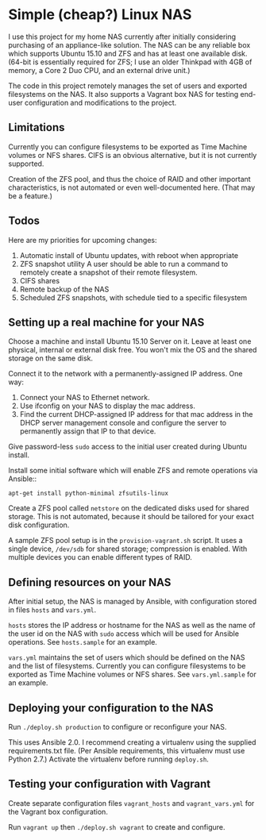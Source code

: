 Simple (cheap?) Linux NAS
=========================

I use this project for my home NAS currently after initially considering
purchasing of an appliance-like solution.  The NAS can be any reliable box
which supports Ubuntu 15.10 and ZFS and has at least one available disk. 
(64-bit is essentially required for ZFS; I use an older Thinkpad with 4GB
of memory, a Core 2 Duo CPU, and an external drive unit.)

The code in this project remotely manages the set of users and exported
filesystems on the NAS.  It also supports a Vagrant box NAS for testing
end-user configuration and modifications to the project.

Limitations
-----------

Currently you can configure filesystems to be exported as Time Machine volumes
or NFS shares.  CIFS is an obvious alternative, but it is not currently
supported.

Creation of the ZFS pool, and thus the choice of RAID and other important
characteristics, is not automated or even well-documented here.  (That may
be a feature.)

Todos
-----

Here are my priorities for upcoming changes:

1. Automatic install of Ubuntu updates, with reboot when appropriate
2. ZFS snapshot utility
   A user should be able to run a command to remotely create a snapshot of
   their remote filesystem.
3. CIFS shares
4. Remote backup of the NAS
5. Scheduled ZFS snapshots, with schedule tied to a specific filesystem

Setting up a real machine for your NAS
--------------------------------------

Choose a machine and install Ubuntu 15.10 Server on it.  Leave at least one
physical, internal or external disk free.  You won't mix the OS and the 
shared storage on the same disk.

Connect it to the network with a permanently-assigned IP address.  One way:

1. Connect your NAS to Ethernet network.
2. Use ifconfig on your NAS to display the mac address.
3. Find the current DHCP-assigned IP address for that mac address in the DHCP
   server management console and configure the server to permanently assign
   that IP to that device.

Give password-less `sudo` access to the initial user created during Ubuntu install.

Install some initial software which will enable ZFS and remote operations via Ansible::

    apt-get install python-minimal zfsutils-linux

Create a ZFS pool called `netstore` on the dedicated disks used for shared
storage.  This is not automated, because it should be tailored for your exact
disk configuration.

A sample ZFS pool setup is in the `provision-vagrant.sh` script.  It uses a
single device, `/dev/sdb` for shared storage; compression is enabled.  With
multiple devices you can enable different types of RAID.

Defining resources on your NAS
------------------------------

After initial setup, the NAS is managed by Ansible, with configuration stored
in files `hosts` and `vars.yml`.

`hosts` stores the IP address or hostname for the NAS as well as the name of
the user id on the NAS with `sudo` access which will be used for Ansible
operations.  See `hosts.sample` for an example.

`vars.yml` maintains the set of users which should be defined on the NAS and
the list of filesystems.  Currently you can configure filesystems to be
exported as Time Machine volumes or NFS shares.  See `vars.yml.sample` for
an example.
 
Deploying your configuration to the NAS
---------------------------------------

Run `./deploy.sh production` to configure or reconfigure your NAS.

This uses Ansible 2.0.  I recommend creating a virtualenv using the supplied
requirements.txt file.  (Per Ansible requirements, this virtualenv must use 
Python 2.7.)  Activate the virtualenv before running `deploy.sh`.

Testing your configuration with Vagrant
---------------------------------------

Create separate configuration files `vagrant_hosts` and `vagrant_vars.yml`
for the Vagrant box configuration.

Run `vagrant up` then `./deploy.sh vagrant` to create and configure.
